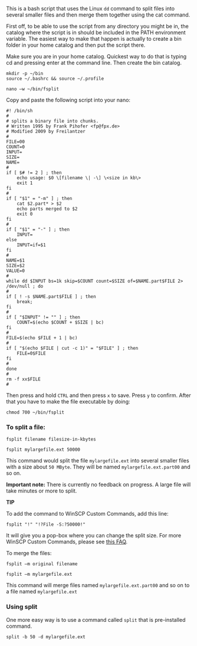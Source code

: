
This is a bash script that uses the Linux `dd` command to split files into several smaller files and then merge them together using the cat command.

First off, to be able to use the script from any directory you might be in, the catalog where the script is in should be included in the PATH environment variable. The easiest way to make that happen is actually to create a bin folder in your home catalog and then put the script there. 

Make sure you are in your home catalog. Quickest way to do that is typing cd and pressing enter at the command line. Then create the bin catalog.

~~~
mkdir -p ~/bin
source ~/.bashrc && source ~/.profile
~~~

~~~
nano –w ~/bin/fsplit
~~~

Copy and paste the following script into your nano:

~~~
#! /bin/sh
#
# splits a binary file into chunks.
# Written 1995 by Frank Pihofer <fp@fpx.de>
# Modified 2009 by Freilantzer
#
FILE=00
COUNT=0
INPUT=
SIZE=
NAME=
#
if [ $# != 2 ] ; then
    echo usage: $0 \[filename \| -\] \<size in kb\>
    exit 1
fi
#
if [ "$1" = "-m" ] ; then
    cat $2.part* > $2
    echo parts merged to $2
    exit 0
fi
#
if [ "$1" = "-" ] ; then
    INPUT=
else
    INPUT=if=$1
fi
#
NAME=$1
SIZE=$2
VALUE=0
#
while dd $INPUT bs=1k skip=$COUNT count=$SIZE of=$NAME.part$FILE 2> /dev/null ; do
#
if [ ! -s $NAME.part$FILE ] ; then
    break;
fi
#
if [ "$INPUT" != "" ] ; then
    COUNT=$(echo $COUNT + $SIZE | bc)
fi
#
FILE=$(echo $FILE + 1 | bc)
#
if [ "$(echo $FILE | cut -c 1)" = "$FILE" ] ; then
    FILE=0$FILE
fi
#
done
#
rm -f xx$FILE
#
~~~

Then press and hold `CTRL` and then press `x` to save. Press `y` to confirm. After that you have to make the file executable by doing:

~~~
chmod 700 ~/bin/fsplit
~~~

### To split a file:

~~~
fsplit filename filesize-in-kbytes
~~~

~~~
fsplit mylargefile.ext 50000
~~~

This command would split the file `mylargefile.ext` into several smaller files with a size about `50 MByte`. They will be named `mylargefile.ext.part00` and so on. 

**Important note:** There is currently no feedback on progress. A large file will take minutes or more to split.

**TIP**

To add the command to WinSCP Custom Commands, add this line:

~~~
fsplit "!" "!?File -S:?50000!"
~~~
 
It will give you a pop-box where you can change the split size. 
For more WinSCP Custom Commands, please see [this FAQ](https://www.feralhosting.com/faq/view?question=27).

To merge the files:

~~~
fsplit –m original filename
~~~

~~~
fsplit –m mylargefile.ext
~~~

This command will merge files named `mylargefile.ext.part00` and so on to a file named `mylargefile.ext`

### Using split

One more easy way is to use a command called `split` that is pre-installed command.

~~~
split -b 50 -d mylargefile.ext
~~~



